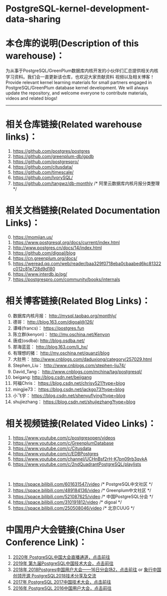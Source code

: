 # PostgreSQL-kernel-development-data-sharing

# 本仓库的说明(Description of this warehouse)：
为从事于PostgreSQL/GreenPlum数据库内核开发的小伙伴们汇总提供相关内核学习资料。我们会一直更新该仓库，也欢迎大家贡献资料 视频以及相关博客！
Provide relevant kernel learning materials for small partners engaged in PostgreSQL/GreenPlum database kernel development. We will always update the repository, and welcome everyone to contribute materials, videos and related blogs!
<hr>

# 相关仓库链接(Related warehouse links)：
1. https://github.com/postgres/postgres
2. https://github.com/greenplum-db/gpdb
3. https://github.com/postgrespro/
4. https://github.com/citusdata/
5. https://github.com/timescale/
6. https://github.com/IvorySQL/
7. https://github.com/tangwz/db-monthly /* 阿里云数据库内核月报分类整理 */


# 相关文档链接(Related Documentation Links)：
0. https://momjian.us/
1. https://www.postgresql.org/docs/current/index.html
2. http://www.postgres.cn/docs/14/index.html
3. https://github.com/digoal/blog
4. https://cn.greenplum.org/docs/
5. https://weread.qq.com/web/reader/baa329f0718eba0cbaabed6kc81322c012c81e728d9d180
6. https://www.interdb.jp/pg/
7. https://postgrespro.com/community/books/internals


# 相关博客链接(Related Blog Links)：
0. 数据库内核月报： http://mysql.taobao.org/monthly/
1. 德哥： http://blog.163.com/digoal@126/
2. 谭峰(francs)： https://postgres.fun
3. 陈立群(kenyon)： http://my.oschina.net/Kenyon
4. 唐成(osdba): http://blog.osdba.net/
5. 那海蓝蓝： http://blog.163.com/li_hx/
6. 有理想的猪： http://my.oschina.net/quanzl/blog
7. 大肚熊： http://www.cnblogs.com/daduxiong/category/257029.html
8. Stephen_Liu： http://www.cnblogs.com/stephen-liu74/
9. David_Tang： http://www.cnblogs.com/mchina/tag/postgresql/
10. beigang: http://blog.csdn.net/beiigang
11. 阿福Chris： https://blog.csdn.net/chrisy521?type=blog
12. mingjie73： https://blog.csdn.net/jackgo73?type=blog
13. 小飞宇： https://blog.csdn.net/shenyuflying?type=blog
14. shujiezhang： https://blog.csdn.net/shujiezhang?type=blog


# 相关视频链接(Related Video Links)：
1. https://www.youtube.com/c/postgresopen/videos
2. https://www.youtube.com/c/GreenplumDatabase
3. https://www.youtube.com/c/Citusdata
4. https://www.youtube.com/c/EDBPostgres
5. https://www.youtube.com/channel/UCHnBsf2rH-K7pn09rb3qvkA
6. https://www.youtube.com/c/2ndQuadrantPostgreSQL/playlists

<br>

1. https://space.bilibili.com/601631547/video /* PostgreSQL中文社区 */
2. https://space.bilibili.com/489184136/video /* Greenplum中文社区 */
3. https://space.bilibili.com/521087625/video /* 中国PostgreSQL分会 */
4. https://space.bilibili.com/310191812/video /* digoal */
5. https://space.bilibili.com/250508046/video /* 北京CUUG */

# 中国用户大会链接(China User Conference Link)：
1. [2020年 PostgreSQL中国大会直播通道，点击前往](https://mp.weixin.qq.com/s?__biz=MjM5MjMxMTMyOA==&mid=2649189934&idx=1&sn=3878b24fdbc0879001bd1fcb9bc0154d&chksm=bebbff6189cc767711839e76cb13b92520d2d4be2f63387746ec6a0e0621a0f0da7b463dc23f&xtrack=1&scene=0&subscene=10000&clicktime=1623144730&enterid=1623144730&ascene=7&devicetype=android-29&version=28000694&nettype=cmnet&abtest_cookie=AAACAA==&lang=zh_CN&exportkey=AbPmDSsD67AWhjzBiAWo6ck=&pass_ticket=3IQ0sXFeF/zw03iTYGq/yAvCY422o/dRhiiwFhhT2dyh7NtOgjQTVkKxuT/gs1Ax&wx_header=1)
2. [2019年 第九届PostgreSQL中国技术大会，点击前往](https://developer.aliyun.com/live/1708?spm=a2c6h.12873587.0.0.42f952c2dtRw0d)
3. [2018年 2018Postgres中国用户大会——16日分会场2，点击前往](https://developer.aliyun.com/live/664) or [象行中国 创领开源 PostgreSQL2018技术分享及交流](https://www.itdks.com/Act/apply?id=2546&from=search)
4. [2017年 PostgreSQL 2017中国技术大会，点击前往](https://www.itdks.com/Course/detail?id=6050)
5. [2016年 PostgreSQL 2016中国用户大会，点击前往](https://www.itdks.com/Act/apply?id=1342&from=search)
